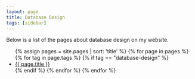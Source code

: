 ```yaml
---
layout: page
title: Database Design
tags: [sidebar]
---
```


Below is a list of the pages about database design on my website.

<ul>
{% assign pages = site.pages | sort: 'title' %}
{% for page in pages %}
  {% for tag in page.tags %} 
    {% if tag == "database-design" %}
      <li><a href="{{ site.baseurl }}{{ page.url }}">{{ page.title }}</a></li>
    {% endif %}
  {% endfor %}
{% endfor %}
</ul>
